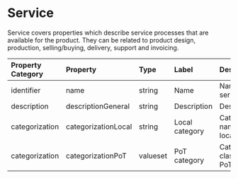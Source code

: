 # Service

Service covers properties which describe service processes that are available for the product. They can be related to product design, production, selling/buying, delivery, support and invoicing.

| Property Category | Property | Type | Label | Description |
| :--- | :--- | :--- | :--- | :--- |
| identifier | name | string | Name | Name of the service. |
| description | descriptionGeneral | string | Description | Description. |
| categorization | categorizationLocal | string | Local category | Categorisation name given locally. |
| categorization | categorizationPoT | valueset | PoT category | Categorization class name in PoT standard. |

